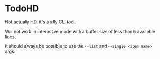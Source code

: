 # TodoHD
Not actually HD, it's a silly CLI tool.

Will not work in interactive mode with a buffer size of less than 6 available lines.

It should always be possible to use the `--list` and `--single <item name>` args.